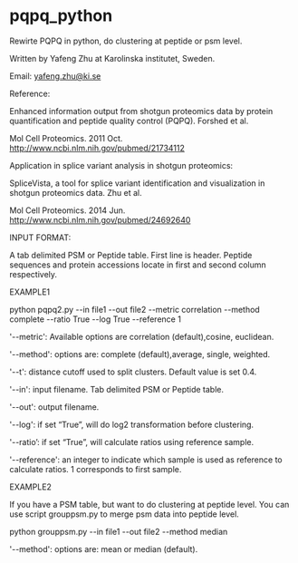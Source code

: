 # pqpq_python
Rewirte PQPQ in python, do clustering at peptide or psm level.

Written by Yafeng Zhu at Karolinska institutet, Sweden.

Email: yafeng.zhu@ki.se

Reference:

Enhanced information output from shotgun proteomics data by protein quantification and peptide quality control (PQPQ). Forshed et al.

Mol Cell Proteomics. 2011 Oct. http://www.ncbi.nlm.nih.gov/pubmed/21734112

Application in splice variant analysis in shotgun proteomics:

SpliceVista, a tool for splice variant identification and visualization in shotgun proteomics data. Zhu et al.

Mol Cell Proteomics. 2014 Jun. http://www.ncbi.nlm.nih.gov/pubmed/24692640

INPUT FORMAT:

A tab delimited PSM or Peptide table. First line is header. 
Peptide sequences and protein accessions locate in first and second column respectively.


EXAMPLE1

python pqpq2.py --in file1 --out file2 --metric correlation --method complete --ratio True --log True --reference 1

'--metric': Available options are correlation (default),cosine, euclidean. 

'--method': options are: complete (default),average, single, weighted.

'--t': distance cutoff used to split clusters. Default value is set 0.4.

'--in': input filename. Tab delimited PSM or Peptide table.

'--out': output filename.

'--log': if set “True”, will do log2 transformation before clustering.

'--ratio’: if set “True”, will calculate ratios using reference sample.

'--reference': an integer to indicate which sample is used as reference to calculate ratios. 1 corresponds to first sample.


EXAMPLE2

If you have a PSM table, but want to do clustering at peptide level. You can use script grouppsm.py to merge psm data into peptide level.

python grouppsm.py --in file1 --out file2 --method median


'--method': options are: mean or median (default).




